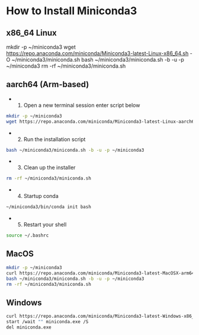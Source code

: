# How to Install Miniconda3


## x86_64 Linux
mkdir -p ~/miniconda3
wget https://repo.anaconda.com/miniconda/Miniconda3-latest-Linux-x86_64.sh -O ~/miniconda3/miniconda.sh
bash ~/miniconda3/miniconda.sh -b -u -p ~/miniconda3
rm -rf ~/miniconda3/miniconda.sh


## aarch64 (Arm-based)
- 1. Open a new terminal session enter script below
```bash
mkdir -p ~/miniconda3
wget https://repo.anaconda.com/miniconda/Miniconda3-latest-Linux-aarch64.sh -O ~/miniconda3/miniconda.sh
```
- 2. Run the installation script
```bash
bash ~/miniconda3/miniconda.sh -b -u -p ~/miniconda3
```

- 3. Clean up the installer
```bash
rm -rf ~/miniconda3/miniconda.sh
```

- 4. Startup conda
```bash
~/miniconda3/bin/conda init bash
```

- 5. Restart your shell

```bash
source ~/.bashrc
```
## MacOS
```bash
mkdir -p ~/miniconda3
curl https://repo.anaconda.com/miniconda/Miniconda3-latest-MacOSX-arm64.sh -o ~/miniconda3/miniconda.sh
bash ~/miniconda3/miniconda.sh -b -u -p ~/miniconda3
rm -rf ~/miniconda3/miniconda.sh
```

## Windows
```bash
curl https://repo.anaconda.com/miniconda/Miniconda3-latest-Windows-x86_64.exe -o miniconda.exe
start /wait "" miniconda.exe /S
del miniconda.exe
```
